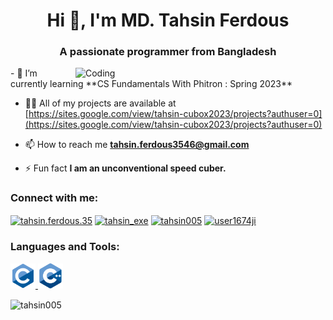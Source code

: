 <h1 align="center">Hi 👋, I'm MD. Tahsin Ferdous</h1>
<h3 align="center">A passionate programmer from Bangladesh</h3>
<img align="right" alt="Coding" width="400" src="https://www.bing.com/images/search?view=detailV2&ccid=hQR3%2ftCL&id=DF10FB0CB9404A9D2AAE3F3FA078CD4A215A5FF6&thid=OIP.hQR3_tCL_phZgIK80wnOcAHaFj&mediaurl=https%3a%2f%2fcdn.dribbble.com%2fusers%2f1292677%2fscreenshots%2f6139167%2favento.gif&cdnurl=https%3a%2f%2fth.bing.com%2fth%2fid%2fR.850477fed08bfe98598082bcd309ce70%3frik%3d9l9aIUrNeKA%252fPw%26pid%3dImgRaw%26r%3d0&exph=600&expw=800&q=animated+coding+gif&simid=607996541658289640&FORM=IRPRST&ck=299AB07792DA18729A13F6614CEECB67&selectedIndex=0&idpp=overlayview&ajaxhist=0&ajaxserp=0">
- 🌱 I’m currently learning **CS Fundamentals With Phitron : Spring 2023**

- 👨‍💻 All of my projects are available at [https://sites.google.com/view/tahsin-cubox2023/projects?authuser=0](https://sites.google.com/view/tahsin-cubox2023/projects?authuser=0)

- 📫 How to reach me **tahsin.ferdous3546@gmail.com**

- ⚡ Fun fact **I am an unconventional speed cuber.**

<h3 align="left">Connect with me:</h3>
<p align="left">
<a href="https://fb.com/tahsin.ferdous.35" target="blank"><img align="center" src="https://raw.githubusercontent.com/rahuldkjain/github-profile-readme-generator/master/src/images/icons/Social/facebook.svg" alt="tahsin.ferdous.35" height="30" width="40" /></a>
<a href="https://instagram.com/tahsin_exe" target="blank"><img align="center" src="https://raw.githubusercontent.com/rahuldkjain/github-profile-readme-generator/master/src/images/icons/Social/instagram.svg" alt="tahsin_exe" height="30" width="40" /></a>
<a href="https://codeforces.com/profile/tahsin005" target="blank"><img align="center" src="https://raw.githubusercontent.com/rahuldkjain/github-profile-readme-generator/master/src/images/icons/Social/codeforces.svg" alt="tahsin005" height="30" width="40" /></a>
<a href="https://www.leetcode.com/user1674ji" target="blank"><img align="center" src="https://raw.githubusercontent.com/rahuldkjain/github-profile-readme-generator/master/src/images/icons/Social/leet-code.svg" alt="user1674ji" height="30" width="40" /></a>
</p>

<h3 align="left">Languages and Tools:</h3>
<p align="left"> <a href="https://www.cprogramming.com/" target="_blank" rel="noreferrer"> <img src="https://raw.githubusercontent.com/devicons/devicon/master/icons/c/c-original.svg" alt="c" width="40" height="40"/> </a> <a href="https://www.w3schools.com/cpp/" target="_blank" rel="noreferrer"> <img src="https://raw.githubusercontent.com/devicons/devicon/master/icons/cplusplus/cplusplus-original.svg" alt="cplusplus" width="40" height="40"/> </a> </p>

<p><img align="center" src="https://github-readme-stats.vercel.app/api/top-langs?username=tahsin005&show_icons=true&locale=en&layout=compact" alt="tahsin005" /></p>
